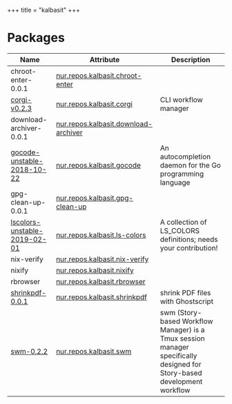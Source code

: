 
+++
title = "kalbasit"
+++

# Packages

Name | Attribute | Description
-----|-----------|------------
chroot-enter-0.0.1|[nur.repos.kalbasit.chroot-enter](https://github.com/nix-community/nur-combined/tree/master/repos/kalbasit/pkgs/chroot-enter/default.nix#L5)|
[corgi-v0.2.3](https://github.com/DrakeW/corgi)|[nur.repos.kalbasit.corgi](https://github.com/nix-community/nur-combined/tree/master/repos/kalbasit/pkgs/corgi/default.nix#L19)|CLI workflow manager
download-archiver-0.0.1|[nur.repos.kalbasit.download-archiver](https://github.com/nix-community/nur-combined/tree/master/repos/kalbasit/pkgs/download-archiver/default.nix#L6)|
[gocode-unstable-2018-10-22](https://github.com/mdempsky/gocode)|[nur.repos.kalbasit.gocode](https://github.com/nix-community/nur-combined/tree/master/repos/kalbasit/pkgs/gocode/default.nix#L32)|An autocompletion daemon for the Go programming language
gpg-clean-up-0.0.1|[nur.repos.kalbasit.gpg-clean-up](https://github.com/nix-community/nur-combined/tree/master/repos/kalbasit/pkgs/gpg-clean-up/default.nix#L5)|
[lscolors-unstable-2019-02-01](https://github.com/trapd00r/LS_COLORS)|[nur.repos.kalbasit.ls-colors](https://github.com/nix-community/nur-combined/tree/master/repos/kalbasit/pkgs/ls-colors/default.nix#L25)|A collection of LS_COLORS definitions; needs your contribution!
nix-verify|[nur.repos.kalbasit.nix-verify](https://github.com/nix-community/nur-combined/tree/master/repos/kalbasit/pkgs/nix-verify/default.nix#L4)|
nixify|[nur.repos.kalbasit.nixify](https://github.com/nix-community/nur-combined/tree/master/repos/kalbasit/pkgs/nixify/default.nix#L5)|
rbrowser|[nur.repos.kalbasit.rbrowser](https://github.com/nix-community/nur-combined/tree/master/repos/kalbasit/pkgs/rbrowser/default.nix#L15)|
[shrinkpdf-0.0.1](http://www.alfredklomp.com/programming/shrinkpdf/)|[nur.repos.kalbasit.shrinkpdf](https://github.com/nix-community/nur-combined/tree/master/repos/kalbasit/pkgs/shrinkpdf/default.nix#L22)|shrink PDF files with Ghostscript
[swm-0.2.2](https://github.com/kalbasit/swm)|[nur.repos.kalbasit.swm](https://github.com/nix-community/nur-combined/tree/master/repos/kalbasit/pkgs/swm/default.nix#L18)|swm (Story-based Workflow Manager) is a Tmux session manager specifically designed for Story-based development workflow
